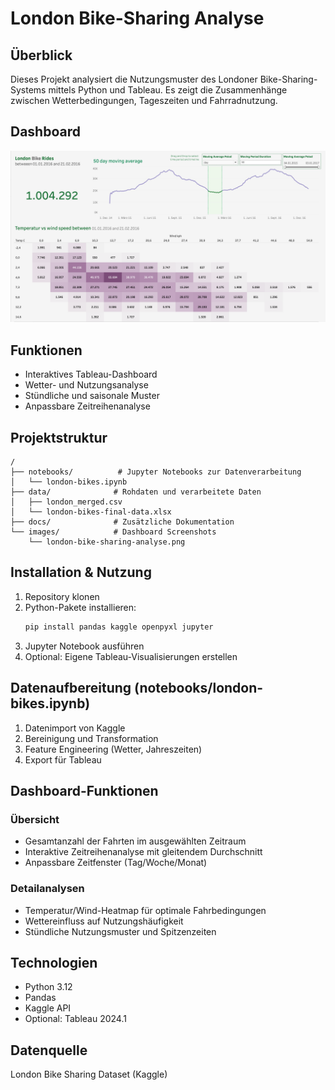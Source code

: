 # London Bike-Sharing Analyse

## Überblick
Dieses Projekt analysiert die Nutzungsmuster des Londoner Bike-Sharing-Systems mittels Python und Tableau. Es zeigt die Zusammenhänge zwischen Wetterbedingungen, Tageszeiten und Fahrradnutzung.

## Dashboard
![London Bike-Sharing Dashboard](images/london-bike-sharing-analyse.png)

## Funktionen
- Interaktives Tableau-Dashboard
- Wetter- und Nutzungsanalyse
- Stündliche und saisonale Muster
- Anpassbare Zeitreihenanalyse

## Projektstruktur
```
/
├── notebooks/          # Jupyter Notebooks zur Datenverarbeitung
│   └── london-bikes.ipynb
├── data/              # Rohdaten und verarbeitete Daten
│   ├── london_merged.csv
│   └── london-bikes-final-data.xlsx
├── docs/              # Zusätzliche Dokumentation
└── images/            # Dashboard Screenshots
    └── london-bike-sharing-analyse.png
```

## Installation & Nutzung
1. Repository klonen
2. Python-Pakete installieren:
   ```bash
   pip install pandas kaggle openpyxl jupyter
   ```
3. Jupyter Notebook ausführen
4. Optional: Eigene Tableau-Visualisierungen erstellen

## Datenaufbereitung (notebooks/london-bikes.ipynb)
1. Datenimport von Kaggle
2. Bereinigung und Transformation
3. Feature Engineering (Wetter, Jahreszeiten)
4. Export für Tableau

## Dashboard-Funktionen

### Übersicht
- Gesamtanzahl der Fahrten im ausgewählten Zeitraum
- Interaktive Zeitreihenanalyse mit gleitendem Durchschnitt
- Anpassbare Zeitfenster (Tag/Woche/Monat)

### Detailanalysen
- Temperatur/Wind-Heatmap für optimale Fahrbedingungen
- Wettereinfluss auf Nutzungshäufigkeit
- Stündliche Nutzungsmuster und Spitzenzeiten

## Technologien
- Python 3.12
- Pandas
- Kaggle API
- Optional: Tableau 2024.1

## Datenquelle
London Bike Sharing Dataset (Kaggle)
